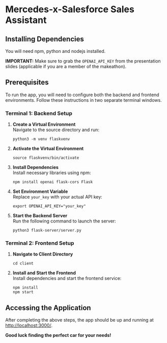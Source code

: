 # Mercedes-x-Salesforce Sales Assistant

## Installing Dependencies

You will need npm, python and nodejs installed.

**IMPORTANT:** Make sure to grab the `OPENAI_API_KEY` from the presentation slides (applicable if you are a member of the makeathon).

## Prerequisites
To run the app, you will need to configure both the backend and frontend environments. Follow these instructions in two separate terminal windows.

### Terminal 1: Backend Setup

1. **Create a Virtual Environment**  
   Navigate to the source directory and run:  
   ```
   python3 -m venv flaskvenv
   ```

2. **Activate the Virtual Environment**  
   ```
   source flaskvenv/bin/activate
   ```

3. **Install Dependencies**  
   Install necessary libraries using npm:
   ```
   npm install openai flask-cors Flask
   ```

4. **Set Environment Variable**  
   Replace `your_key` with your actual API key:
   ```
   export OPENAI_API_KEY="your_key"
   ```

5. **Start the Backend Server**  
   Run the following command to launch the server:
   ```
   python3 flask-server/server.py
   ```

### Terminal 2: Frontend Setup

1. **Navigate to Client Directory**  
   ```
   cd client
   ```

2. **Install and Start the Frontend**  
   Install dependencies and start the frontend service:
   ```
   npm install
   npm start
   ```

## Accessing the Application

After completing the above steps, the app should be up and running at [http://localhost:3000/](http://localhost:3000/).

**Good luck finding the perfect car for your needs!**
